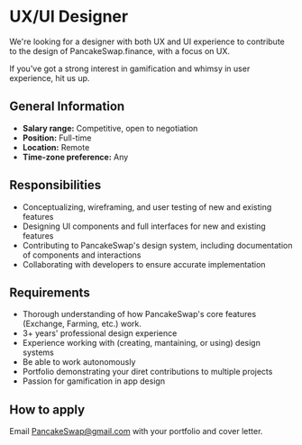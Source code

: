 # UX/UI Designer

We're looking for a designer with both UX and UI experience to contribute to the design of PancakeSwap.finance, with a focus on UX.

If you've got a strong interest in gamification and whimsy in user experience, hit us up.

## **General Information**

* **Salary range:** Competitive, open to negotiation
* **Position:** Full-time
* **Location:** Remote
* **Time-zone preference:** Any

## Responsibilities

* Conceptualizing, wireframing, and user testing of new and existing features 
* Designing UI components and full interfaces for new and existing features
* Contributing to PancakeSwap's design system, including documentation of components and interactions
* Collaborating with developers to ensure accurate implementation

## Requirements

* Thorough understanding of how PancakeSwap's core features \(Exchange, Farming, etc.\) work.
* 3+ years' professional design experience
* Experience working with \(creating, mantaining, or using\) design systems
* Be able to work autonomously
* Portfolio demonstrating your diret contributions to multiple projects
* Passion for gamification in app design

## How to apply

Email PancakeSwap@gmail.com with your portfolio and cover letter.

